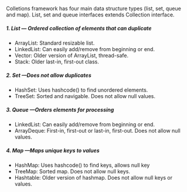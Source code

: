 Colletions framework has four main data structure types (list, set, queue and map). 
List, set and queue interfaces extends Collection interface. 

##### 1. List — Ordered collection of elements that can duplicate
- ArrayList: Standard resizable list.
- LinkedList: Can easily add/remove from beginning or end.
- Vector: Older version of ArrayList, thread-safe.
- Stack: Older last-in, first-out class.

##### 2. Set —Does not allow duplicates
- HashSet: Uses hashcode() to find unordered elements.
- TreeSet: Sorted and navigable. Does not allow null values.

##### 3. Queue —Orders elements for processing
- LinkedList: Can easily add/remove from beginning or end.
- ArrayDeque: First-in, first-out or last-in, first-out. Does not allow null values.

##### 4. Map —Maps unique keys to values
- HashMap: Uses hashcode() to find keys, allows null key
- TreeMap: Sorted map. Does not allow null keys.
- Hashtable: Older version of hashmap. Does not allow null keys or values.
